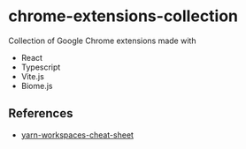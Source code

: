 # chrome-extensions-collection

Collection of Google Chrome extensions made with
- React
- Typescript
- Vite.js
- Biome.js

## References

- [yarn-workspaces-cheat-sheet](https://github.com/isthatcentered/yarn-workspaces-cheat-sheet)
